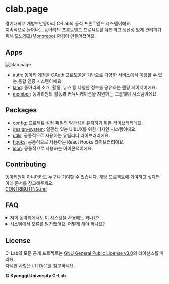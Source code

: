 # clab.page

경기대학교 개발보안동아리 C-Lab의 공식 프론트엔드 시스템이에요.  
지속적으로 늘어나는 동아리의 프론트엔드 프로젝트를 유연하고 생산성 있게 관리하기 위해 [모노레포(Monorepo)](https://en.wikipedia.org/wiki/Monorepo) 환경이 만들어졌어요.

## Apps

![clab page](https://github.com/KGU-C-Lab/clab.page/assets/39869096/2611c6e1-6b42-45aa-9489-7a92c5a18ec7)

- [auth](/apps/auth/README.md): 동아리 계정을 OAuth 프로토콜을 기반으로 다양한 서비스에서 이용할 수 있는 통합 인증 시스템이에요.
- [land](/apps/land/README.md): 동아리의 소개, 활동, 뉴스 등 다양한 정보를 공유하는 랜딩 페이지이에요.
- [member](/apps/member/README.md): 동아리원의 활동과 커뮤니케이션을 지원하는 그룹웨어 시스템이에요.

## Packages

- [config](/packages/config/README.md): 프로젝트 설정 파일의 일관성을 유지하기 위한 라이브러리에요.
- [design-system](/packages/design-system/README.md): 일관성 있는 UI&UX를 위한 디자인 시스템이에요.
- [utils](/packages/utils/README.md): 공통적으로 사용하는 유틸리티 라이브러리에요.
- [hooks](/packages/hooks/README.md): 공통적으로 사용하는 React Hooks 라이브러리에요.
- [icon](/packages/icon/README.md): 공통적으로 사용하는 아이콘팩이에요.

## Contributing

동아리원이 아니더라도 누구나 기여할 수 있습니다. 해당 프로젝트에 기여하고 싶다면 아래 문서를 참고해주세요.  
[CONTRIBUTING.md](CONTRIBUTING.md)

## FAQ

<details>
  <summary>저희 동아리에서도 이 시스템을 사용해도 되나요?</summary>
  네, 가능합니다! 이 프로젝트는 GNU 라이센스 하에 배포되어 있으며, 라이센스 조건에 따라 자유롭게 사용하실 수 있습니다.
</details>

<details>
  <summary>시스템에서 오류를 발견했어요. 어떻게 해야 하나요?</summary>
  모든 사용자의 기여를 환영합니다! 버그를 발견하셨거나 프로젝트에 기여하고 싶으신 경우, 프로젝트의 <code>Contributing</code> 섹션을 확인해주세요.
</details>

## License

C-Lab의 모든 공개 프로젝트는 [GNU General Public License v3.0](https://www.gnu.org/licenses/gpl-3.0.html)의 라이선스를 따라요.  
자세한 사항은 `LICENSE`를 참고하세요.

**© Kyonggi University C-Lab**
